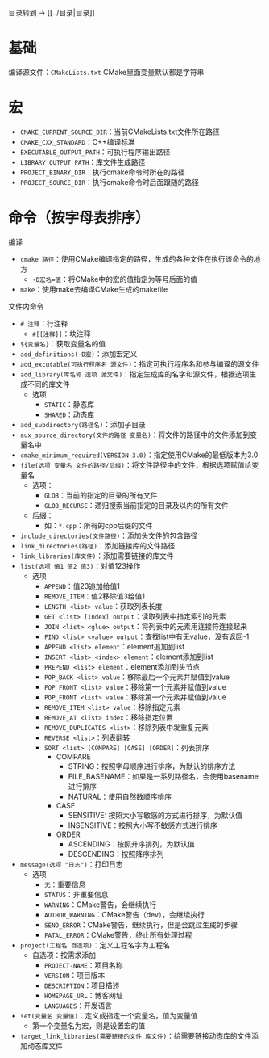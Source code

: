 目录转到 -> [[../目录|目录]]

# 基础

编译源文件：`CMakeLists.txt`
CMake里面变量默认都是字符串
# 宏


+ `CMAKE_CURRENT_SOURCE_DIR`：当前CMakeLists.txt文件所在路径
+ `CMAKE_CXX_STANDARD`：C++编译标准
+ `EXECUTABLE_OUTPUT_PATH`：可执行程序输出路径
+ `LIBRARY_OUTPUT_PATH`：库文件生成路径
+ `PROJECT_BINARY_DIR`：执行cmake命令时所在的路径
+ `PROJECT_SOURCE_DIR`：执行cmake命令时后面跟随的路径

# 命令（按字母表排序）

编译
+ `cmake 路径`：使用CMake编译指定的路径，生成的各种文件在执行该命令的地方 
	+ `-D宏名=值`：将CMake中的宏的值指定为等号后面的值
+ `make`：使用make去编译CMake生成的makefile

文件内命令
+ `# 注释`：行注释
	+ `#[[注释]]`：块注释
+ `${变量名}`：获取变量名的值
+ `add_definitions(-D宏)`：添加宏定义
+ `add_excutable(可执行程序名 源文件)`：指定可执行程序名和参与编译的源文件
+ `add_library(库名称 选项 源文件)`：指定生成库的名字和源文件，根据选项生成不同的库文件
	+ 选项
		+ `STATIC`：静态库
		+ `SHARED`：动态库
+ `add_subdirectory(路径名)`：添加子目录
+ `aux_source_directory(文件的路径 变量名)`：将文件的路径中的文件添加到变量名中
+ `cmake_minimum_required(VERSION 3.0)`：指定使用CMake的最低版本为3.0
+ `file(选项 变量名 文件的路径/后缀)`：将文件路径中的文件，根据选项赋值给变量名
	+ 选项：
		+ `GLOB`：当前的指定的目录的所有文件
		+ `GLOB_RECURSE`：递归搜索当前指定的目录及以内的所有文件
	+ 后缀：
		+ 如：`*.cpp`：所有的cpp后缀的文件
+ `include_directories(文件路径)`：添加头文件的包含路径
+ `link_directories(路径)`：添加链接库的文件路径
+ `link_libraries(库文件)`：添加需要链接的库文件
+ `list(选项 值1 值2 值3)`：对值123操作
	+ 选项
		+ `APPEND`：值23追加给值1
		+ `REMOVE_ITEM`：值2移除值3给值1
		+ `LENGTH <list> value`：获取列表长度
		+ `GET <list> [index] output`：读取列表中指定索引的元素
		+ `JOIN <list> <glue> output`：将列表中的元素用连接符连接起来
		+ `FIND <list> <value> output`：查找list中有无value，没有返回-1
		+ `APPEND <list> element`：element追加到list
		+ `INSERT <list> <index> element`：element添加到list
		+ `PREPEND <list> element`：element添加到头节点
		+ `POP_BACK <list> value`：移除最后一个元素并赋值到value
		+ `POP_FRONT <list> value`：移除第一个元素并赋值到value
		+ `POP_FRONT <list> value`：移除第一个元素并赋值到value
		+ `REMOVE_ITEM <list> value`：移除指定元素
		+ `REMOVE_AT <list> index`：移除指定位置
		+ `REMOVE_DUPLICATES <list>`：移除列表中发重复元素
		+ `REVERSE <list>`：列表翻转
		+ `SORT <list> [COMPARE] [CASE] [ORDER]`：列表排序
			+ COMPARE
				+ STRING：按照字母顺序进行排序，为默认的排序方法
				+ FILE_BASENAME：如果是一系列路径名，会使用basename进行排序
				+ NATURAL：使用自然数顺序排序
			+ CASE
				+ SENSITIVE: 按照大小写敏感的方式进行排序，为默认值
				+ INSENSITIVE：按照大小写不敏感方式进行排序
			+ ORDER
				+ ASCENDING：按照升序排列，为默认值
				+ DESCENDING：按照降序排列
+ `message(选项 "日志")`：打印日志
	+ 选项
		+ `无`：重要信息
		+ `STATUS`：非重要信息
		+ `WARNING`：CMake警告，会继续执行
		+ `AUTHOR_WARNING`：CMake警告（dev），会继续执行
		+ `SENO_ERROR`：CMake警告，继续执行，但是会跳过生成的步骤
		+ `FATAL_ERROR`：CMake警告，终止所有处理过程
+ `project(工程名 自选项)`：定义工程名字为工程名
	+ 自选项：按需求添加
		+ `PROJECT-NAME`：项目名称
		+ `VERSION`：项目版本
		+ `DESCRIPTION`：项目描述
		+ `HOMEPAGE_URL`：博客网址
		+ `LANGUAGES`：开发语言
+ `set(变量名 变量值)`：定义或指定一个变量名，值为变量值
	+ 第一个变量名为宏，则是设置宏的值
+ `target_link_libraries(需要链接的文件 库文件)`：给需要链接动态库的文件添加动态库文件








